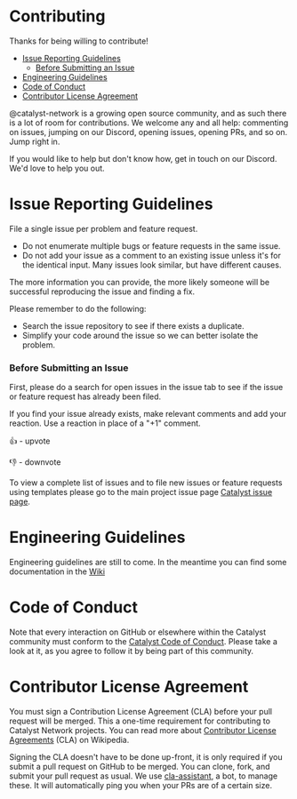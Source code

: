 # Contributing

Thanks for being willing to contribute!

- [Issue Reporting Guidelines](#issue-reporting-guidelines)
  - [Before Submitting an Issue](#before-submitting-an-issue)
- [Engineering Guidelines](#engineering-guidelines)
- [Code of Conduct](#code-of-conduct)
- [Contributor License Agreement](#contributor-license-agreement)

@catalyst-network is a growing open source community, and as such there is a lot of room for contributions. We welcome any and all help: commenting on issues, jumping on our Discord, opening issues, opening PRs, and so on. Jump right in.

If you would like to help but don't know how, get in touch on our Discord. We'd love to help you out.

# Issue Reporting Guidelines

File a single issue per problem and feature request.

-   Do not enumerate multiple bugs or feature requests in the same issue.
-   Do not add your issue as a comment to an existing issue unless it's for the identical input. Many issues look similar, but have different causes.

The more information you can provide, the more likely someone will be successful reproducing the issue and finding a fix.

Please remember to do the following:

-   Search the issue repository to see if there exists a duplicate.
-   Simplify your code around the issue so we can better isolate the problem.

### Before Submitting an Issue

First, please do a search for open issues in the issue tab to see if the issue or feature request has already been filed.

If you find your issue already exists, make relevant comments and add your reaction. Use a reaction in place of a "+1" comment.

👍 - upvote

👎 - downvote

To view a complete list of issues and to file new issues or feature requests using templates please go to the main project issue page
[Catalyst issue page](https://github.com/catalyst-network/Catalyst/issues).

# Engineering Guidelines

Engineering guidelines are still to come.
In the meantime you can find some documentation in the [Wiki](https://catalyst-network.github.io/Catalyst/articles/Home.html)

# Code of Conduct

Note that every interaction on GitHub or elsewhere within the Catalyst community must conform to the [Catalyst Code of Conduct](CODE_OF_CONDUCT.md). Please take a look at it, as you agree to follow it by being part of this community.

# Contributor License Agreement

You must sign a Contribution License Agreement (CLA) before your pull request will be merged. This a one-time requirement for contributing to Catalyst Network projects. You can read more about [Contributor License Agreements](https://en.wikipedia.org/wiki/Contributor_License_Agreement) (CLA) on Wikipedia.

Signing the CLA doesn't have to be done up-front, it is only required if you submit a pull request on GitHub to be merged. You can clone, fork, and submit your pull request as usual. We use [cla-assistant](https://cla-assistant.io/), a bot, to manage these. It will automatically ping you when your PRs are of a certain size.
